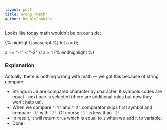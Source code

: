 ```yaml
---
layout: post
title: Wrong "Math"
author: DoubleCookies
---
```

Looks like today math wouldn't be on our side:

{% highlight javascript %}
let a = 0;

a += "-1" < "-2" // a = 1
{% endhighlight %}

<!--more-->
### Explanation
Actually, there is nothing wrong with math — we got this because of string compare:
- Strings in JS are compared character by character. If symbols codes are equal - next pair is selected 
(there are additional rules but now they won't help us).
- When we compare `"-1"` and `"-2"` comparator skips first symbol and compare `'1'` with `'2'`. Of course `'1'` is less than `'2'`.
- In result, it will return `true` which is equal to `1` when we add it to variable.
- Done!
